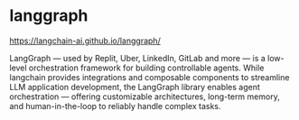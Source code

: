 # langgraph


https://langchain-ai.github.io/langgraph/

LangGraph — used by Replit, Uber, LinkedIn, GitLab and more — is a low-level orchestration framework for building controllable agents. While langchain provides integrations and composable components to streamline LLM application development, the LangGraph library enables agent orchestration — offering customizable architectures, long-term memory, and human-in-the-loop to reliably handle complex tasks.



